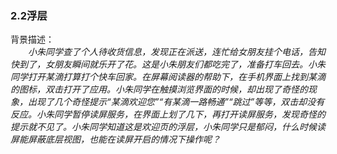 ### 2.2浮层

背景描述：<br/>
　　*小朱同学查了个人待收货信息，发现正在派送，连忙给女朋友挂个电话，告知快到了，女朋友瞬间就乐开了花。这是小朱朋友们都吃完了，准备打车回去。小朱同学打开某滴打算打个快车回家。在屏幕阅读器的帮助下，在手机界面上找到某滴的图标，双击打开了应用。小朱同学在触摸浏览界面的时候，却出现了奇怪的现象，出现了几个奇怪提示“某滴欢迎您”“有某滴一路畅通”“跳过”等等，双击却没有反应。小朱同学暂停读屏服务，在界面上划了几下，再打开读屏服务，发现奇怪的提示就不见了。小朱同学知道这是欢迎页的浮层，小朱同学只是郁闷，什么时候读屏能屏蔽底层视图，也能在读屏开启的情况下操作呢？*<br/>
